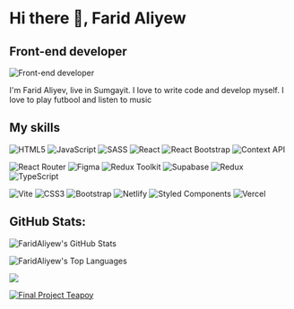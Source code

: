 # Hi there 👋, Farid Aliyew
## Front-end developer
![Front-end developer](https://i.pinimg.com/originals/88/4d/e8/884de81d29f37619ff17935475764213.jpg)

I'm Farid Aliyev, live in Sumgayit. I love to write code and develop myself. I love to play futbool and listen to music

## My skills

![HTML5](https://img.shields.io/badge/HTML5-E34F26?style=for-the-badge&logo=html5&logoColor=white)
![JavaScript](https://img.shields.io/badge/JavaScript-F7DF1E?style=for-the-badge&logo=javascript&logoColor=black)
![SASS](https://img.shields.io/badge/SASS-CC6699?style=for-the-badge&logo=sass&logoColor=white)
![React](https://img.shields.io/badge/React-61DAFB?style=for-the-badge&logo=react&logoColor=black)
![React Bootstrap](https://img.shields.io/badge/React_Bootstrap-7952B3?style=for-the-badge&logo=react-bootstrap&logoColor=white)
![Context API](https://img.shields.io/badge/Context_API-333333?style=for-the-badge&logo=react&logoColor=white)


![React Router](https://img.shields.io/badge/React--Router-CA4245?style=for-the-badge&logo=react-router&logoColor=white)
![Figma](https://img.shields.io/badge/Figma-F24E1E?style=for-the-badge&logo=figma&logoColor=white)
![Redux Toolkit](https://img.shields.io/badge/Redux_Toolkit-764ABC?style=for-the-badge&logo=redux&logoColor=white)
![Supabase](https://img.shields.io/badge/Supabase-3F8EFC?style=for-the-badge&logo=supabase&logoColor=white)
![Redux](https://img.shields.io/badge/Redux-764ABC?style=for-the-badge&logo=redux&logoColor=white)
![TypeScript](https://img.shields.io/badge/TypeScript-3178C6?style=for-the-badge&logo=typescript&logoColor=white)


![Vite](https://img.shields.io/badge/Vite-646CFF?style=for-the-badge&logo=vite&logoColor=white)
![CSS3](https://img.shields.io/badge/CSS3-1572B6?style=for-the-badge&logo=css3&logoColor=white)
![Bootstrap](https://img.shields.io/badge/Bootstrap-7952B3?style=for-the-badge&logo=bootstrap&logoColor=white)
![Netlify](https://img.shields.io/badge/Netlify-000000?style=for-the-badge&logo=netlify&logoColor=00C7B7)
![Styled Components](https://img.shields.io/badge/styled--components-DB7093?style=for-the-badge&logo=styled-components&logoColor=white)
![Vercel](https://img.shields.io/badge/Vercel-000000?style=for-the-badge&logo=vercel&logoColor=white)











## GitHub Stats:

<div>
  <img src="https://github-readme-stats.vercel.app/api?username=FaridAliyew&show_icons=true&theme=dark&count_private=true" alt="FaridAliyew's GitHub Stats" />
</div>

![FaridAliyew's Top Languages](https://github-readme-stats.vercel.app/api/top-langs/?username=FaridAliyew&layout=compact&theme=dark)

[![](https://visitcount.itsvg.in/api?id=Farid&label=Profile%20Views&icon=0&pretty=false)](https://visitcount.itsvg.in)

[![Final Project Teapoy](https://img.shields.io/badge/Final%20Project--Teapoy-00CCCC?style=for-the-badge&logo=react&logoColor=white)](https://final-project-ten-kappa.vercel.app/)











